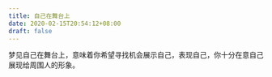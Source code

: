 ```yaml
---
title: 自己在舞台上
date: 2020-02-15T20:54:12+08:00
draft: false
---
```


梦见自己在舞台上，意味着你希望寻找机会展示自己，表现自己，你十分在意自己展现给周围人的形象。

